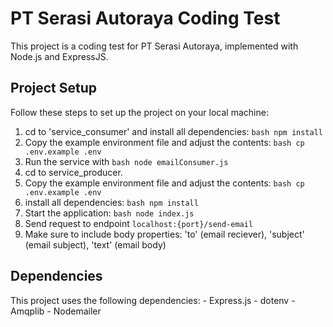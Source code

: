 # PT Serasi Autoraya Coding Test
This project is a coding test for PT Serasi Autoraya, implemented with Node.js and ExpressJS.

## Project Setup
Follow these steps to set up the project on your local machine: 
1. cd to 'service_consumer' and install all dependencies: ```bash npm install ``` 
2. Copy the example environment file and adjust the contents: ```bash cp .env.example .env ``` 
3. Run the service with ```bash node emailConsumer.js``` 
4. cd to service_producer.
5. Copy the example environment file and adjust the contents: ```bash cp .env.example .env ``` 
6. install all dependencies: ```bash npm install ```
7. Start the application: ```bash node index.js ```
8. Send request to endpoint ```localhost:{port}/send-email```
9. Make sure to include body properties: 'to' (email reciever), 'subject' (email subject), 'text' (email body)

## Dependencies
This project uses the following dependencies: - Express.js - dotenv - Amqplib  - Nodemailer